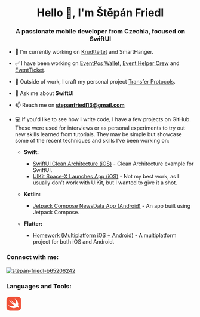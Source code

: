 <h1 align="center">Hello 👋, I'm Štěpán Friedl</h1>
<h3 align="center">A passionate mobile developer from Czechia, focused on SwiftUI</h3>

- 🔭 I’m currently working on [Krudtteltet](https://apps.apple.com/cz/app/krudtteltet/id6471286210) and SmartHanger.

- ✅ I have been working on [EventPos Wallet](https://apps.apple.com/cz/app/eventpos-wallet/id1617289523), [Event Helper Crew](https://apps.apple.com/cz/app/event-helper-crew/id1614605054) and [EventTicket](https://apps.apple.com/cz/app/eventticket/id6479360180).

- 🎨 Outside of work, I craft my personal project [Transfer Protocols](https://github.com/StepanFriedl/TransferProtocols.git).

- 💬 Ask me about **SwiftUI**

- 📫 Reach me on **stepanfriedl13@gmail.com**

- 💻 If you'd like to see how I write code, I have a few projects on GitHub. These were used for interviews or as personal experiments to try out new skills learned from tutorials. They may be simple but showcase some of the recent techniques and skills I’ve been working on:

    - **Swift:**
      - [SwiftUI Clean Architecture (iOS)](https://github.com/StepanFriedl/SwiftUI-CleanArchitecture-Example) - Clean Architecture example for SwiftUI.
      - [UIKit Space-X Launches App (iOS)](https://github.com/StepanFriedl/StepanFriedl-Space-X-Launches-App) - Not my best work, as I usually don’t work with UIKit, but I wanted to give it a shot.

    - **Kotlin:**
      - [Jetpack Compose NewsData App (Android)](https://github.com/StepanFriedl/Newsdata.io-App) - An app built using Jetpack Compose.

    - **Flutter:**
      - [Homework (Multiplatform iOS + Android)](https://github.com/StepanFriedl/homework) - A multiplatform project for both iOS and Android.


<h3 align="left">Connect with me:</h3>
<p align="left">
<a href="https://linkedin.com/in/štěpán-friedl-b65206242" target="blank"><img align="center" src="https://raw.githubusercontent.com/rahuldkjain/github-profile-readme-generator/master/src/images/icons/Social/linked-in-alt.svg" alt="štěpán-friedl-b65206242" height="30" width="40" /></a>
</p>

<h3 align="left">Languages and Tools:</h3>
<p align="left"> <a href="https://developer.apple.com/swift/" target="_blank" rel="noreferrer"> <img src="https://raw.githubusercontent.com/devicons/devicon/master/icons/swift/swift-original.svg" alt="swift" width="40" height="40"/> </a> </p>
